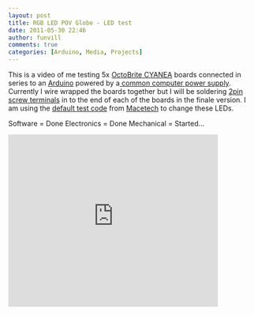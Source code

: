 ```yaml
---
layout: post
title: RGB LED POV Globe - LED test
date: 2011-05-30 22:46
author: funvill
comments: true
categories: [Arduino, Media, Projects]
---
```

This is a video of me testing 5x <a href="http://macetech.com/store/index.php?main_page=product_info&amp;products_id=12">OctoBrite CYANEA</a> boards connected in series to an <a href="http://www.arduino.cc/">Arduino</a> powered by a<a href="http://electronics.stackexchange.com/questions/14757/powering-leds-with-a-computers-power-supply"> common computer power supply</a>. Currently I wire wrapped the boards together but I will be soldering <a href="http://blog.abluestar.com/public/uploads/2011/05/10pcs-2-Pin-Screw-Terminal-Block-Connector-5mm-Pitch-150x150.jpg">2pin screw terminals</a> in to the end of each of the boards in the finale version. I am using the <a href="http://docs.macetech.com/doku.php/octobrite">default test code</a> from <a href="http://www.macetech.com">Macetech</a> to change these LEDs.

Software = Done
Electronics = Done
Mechanical = Started...

<iframe width="425" height="349" src="http://www.youtube.com/embed/Gr5vzWoasUw" frameborder="0" allowfullscreen></iframe>
